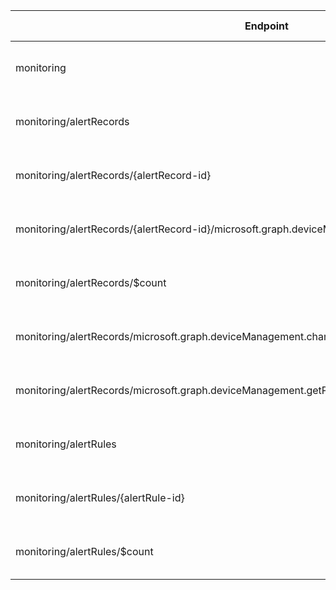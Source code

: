 | Endpoint | v1.0 | V1.0-Url | v1.0-Methods | v1.0-docs | beta | Beta-Url | Beta-Methods | Beta-Docs | Path | Root | Children | Segment |
| ----------| ----------| ----------| ----------| ----------| ----------| ----------| ----------| ----------| ----------| ----------| ----------| ----------|
| monitoring| False| | | https://learn.microsoft.com/graph/api/user-list-manager?view=graph-rest-1.0 https://learn.microsoft.com/graph/api/user-update?view=graph-rest-1.0| True| https://graph.microsoft.com/beta/monitoring| Get Patch|  | monitoring| monitoring| 2| monitoring|
| monitoring/alertRecords| False| | | https://learn.microsoft.com/graph/api/user-list-manager?view=graph-rest-1.0 https://learn.microsoft.com/graph/api/user-update?view=graph-rest-1.0| True| https://graph.microsoft.com/beta/monitoring/alertRecords| Get Post|  | monitoring alertRecords| monitoring| 4| alertRecords|
| monitoring/alertRecords/{alertRecord-id}| False| | | https://learn.microsoft.com/graph/api/user-list-manager?view=graph-rest-1.0 https://learn.microsoft.com/graph/api/user-update?view=graph-rest-1.0| True| https://graph.microsoft.com/beta/monitoring/alertRecords/{alertRecord-id}| Get Patch Delete|   | monitoring alertRecords {alertRecord-id}| monitoring| 1| {alertRecord-id}|
| monitoring/alertRecords/{alertRecord-id}/microsoft.graph.deviceManagement.setPortalNotificationAsSent| False| | | https://learn.microsoft.com/graph/api/user-list-manager?view=graph-rest-1.0 https://learn.microsoft.com/graph/api/user-update?view=graph-rest-1.0| True| https://graph.microsoft.com/beta/monitoring/alertRecords/{alertRecord-id}/microsoft.graph.deviceManagement.setPortalNotificationAsSent| Post| https://learn.microsoft.com/graph/api/devicemanagement-alertrecord-setportalnotificationassent?view=graph-rest-beta| monitoring alertRecords {alertRecord-id} microsoft.graph.deviceManagement.setPortalNotificationAsSent| monitoring| 0| microsoft.graph.deviceManagement.setPortalNotificationAsSent|
| monitoring/alertRecords/$count| False| | | https://learn.microsoft.com/graph/api/user-list-manager?view=graph-rest-1.0 https://learn.microsoft.com/graph/api/user-update?view=graph-rest-1.0| True| https://graph.microsoft.com/beta/monitoring/alertRecords/$count| Get| | monitoring alertRecords $count| monitoring| 0| $count|
| monitoring/alertRecords/microsoft.graph.deviceManagement.changeAlertRecordsPortalNotificationAsSent| False| | | https://learn.microsoft.com/graph/api/user-list-manager?view=graph-rest-1.0 https://learn.microsoft.com/graph/api/user-update?view=graph-rest-1.0| True| https://graph.microsoft.com/beta/monitoring/alertRecords/microsoft.graph.deviceManagement.changeAlertRecordsPortalNotificationAsSent| Post| | monitoring alertRecords microsoft.graph.deviceManagement.changeAlertRecordsPortalNotificationAsSent| monitoring| 0| microsoft.graph.deviceManagement.changeAlertRecordsPortalNotificationAsSent|
| monitoring/alertRecords/microsoft.graph.deviceManagement.getPortalNotifications()| False| | | https://learn.microsoft.com/graph/api/user-list-manager?view=graph-rest-1.0 https://learn.microsoft.com/graph/api/user-update?view=graph-rest-1.0| True| https://graph.microsoft.com/beta/monitoring/alertRecords/microsoft.graph.deviceManagement.getPortalNotifications()| Get| | monitoring alertRecords microsoft.graph.deviceManagement.getPortalNotifications()| monitoring| 0| microsoft.graph.deviceManagement.getPortalNotifications()|
| monitoring/alertRules| False| | | https://learn.microsoft.com/graph/api/user-list-manager?view=graph-rest-1.0 https://learn.microsoft.com/graph/api/user-update?view=graph-rest-1.0| True| https://graph.microsoft.com/beta/monitoring/alertRules| Get Post|  | monitoring alertRules| monitoring| 2| alertRules|
| monitoring/alertRules/{alertRule-id}| False| | | https://learn.microsoft.com/graph/api/user-list-manager?view=graph-rest-1.0 https://learn.microsoft.com/graph/api/user-update?view=graph-rest-1.0| True| https://graph.microsoft.com/beta/monitoring/alertRules/{alertRule-id}| Get Patch Delete|   | monitoring alertRules {alertRule-id}| monitoring| 0| {alertRule-id}|
| monitoring/alertRules/$count| False| | | https://learn.microsoft.com/graph/api/user-list-manager?view=graph-rest-1.0 https://learn.microsoft.com/graph/api/user-update?view=graph-rest-1.0| True| https://graph.microsoft.com/beta/monitoring/alertRules/$count| Get| | monitoring alertRules $count| monitoring| 0| $count|
